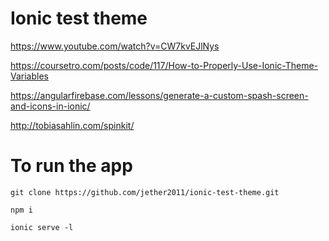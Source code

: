 # Ionic test theme
https://www.youtube.com/watch?v=CW7kvEJlNys

https://coursetro.com/posts/code/117/How-to-Properly-Use-Ionic-Theme-Variables

https://angularfirebase.com/lessons/generate-a-custom-spash-screen-and-icons-in-ionic/

http://tobiasahlin.com/spinkit/

# To run the app
`git clone https://github.com/jether2011/ionic-test-theme.git`

`npm i`

`ionic serve -l`

